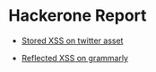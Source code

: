 # Hackerone Report 

- [ Stored XSS on twitter asset ](https://hackerone.com/reports/485748)

- [ Reflected XSS on grammarly ](https://hackerone.com/reports/1082847)
